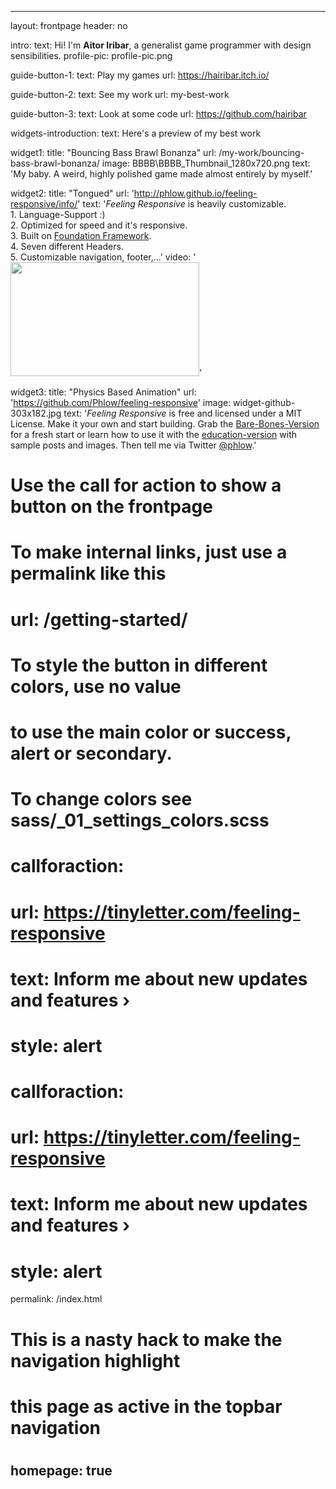 ---

layout: frontpage
header: no

intro:
  text: Hi! I'm <strong>Aitor Iribar</strong>, a generalist game programmer with design sensibilities.
  profile-pic: profile-pic.png

guide-button-1:
  text: Play my games
  url: https://hairibar.itch.io/

guide-button-2:
  text: See my work
  url: my-best-work

guide-button-3:
  text: Look at some code
  url: https://github.com/hairibar

widgets-introduction:
  text: Here's a preview of my best work

widget1:
  title: "Bouncing Bass Brawl Bonanza"
  url: /my-work/bouncing-bass-brawl-bonanza/
  image: BBBB\BBBB_Thumbnail_1280x720.png
  text: 'My baby. A weird, highly polished game made almost entirely by myself.'

widget2:
  title: "Tongued"
  url: 'http://phlow.github.io/feeling-responsive/info/'
  text: '<em>Feeling Responsive</em> is heavily customizable.<br/>1. Language-Support :)<br/>2. Optimized for speed and it&#39;s responsive.<br/>3. Built on <a href="http://foundation.zurb.com/">Foundation Framework</a>.<br/>4. Seven different Headers.<br/>5. Customizable navigation, footer,...'
  video: '<a href="#" data-reveal-id="videoModal"><img src="http://phlow.github.io/feeling-responsive/images/start-video-feeling-responsive-302x182.jpg" width="302" height="182" alt=""/></a>'

widget3:
  title: "Physics Based Animation"
  url: 'https://github.com/Phlow/feeling-responsive'
  image: widget-github-303x182.jpg
  text: '<em>Feeling Responsive</em> is free and licensed under a MIT License. Make it your own and start building. Grab the <a href="https://github.com/Phlow/feeling-responsive/tree/bare-bones-version">Bare-Bones-Version</a> for a fresh start or learn how to use it with the <a href="https://github.com/Phlow/feeling-responsive/tree/gh-pages">education-version</a> with sample posts and images. Then tell me via Twitter <a href="http://twitter.com/phlow">@phlow</a>.'

#
# Use the call for action to show a button on the frontpage
#
# To make internal links, just use a permalink like this
# url: /getting-started/
#
# To style the button in different colors, use no value
# to use the main color or success, alert or secondary.
# To change colors see sass/_01_settings_colors.scss
#


# callforaction:
#   url: https://tinyletter.com/feeling-responsive
#   text: Inform me about new updates and features ›
#   style: alert



# callforaction:
#   url: https://tinyletter.com/feeling-responsive
#   text: Inform me about new updates and features ›
#   style: alert

permalink: /index.html


#
# This is a nasty hack to make the navigation highlight
# this page as active in the topbar navigation
#
homepage: true
---